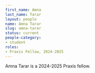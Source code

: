 ```yaml
---
first_name: Amna
last_name: Tarar
layout: people
name: Amna Tarar
slug: amna-tarar
status: current
people-category:
- student
roles:
- Praxis Fellow, 2024-2025
---
```

Amna Tarar is a 2024-2025 Praxis fellow.